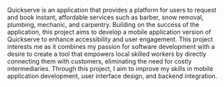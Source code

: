Quickserve is an application that provides a platform for users to request and book instant, affordable services such as barber, snow removal, plumbing, mechanic, and carpentry. Building on the success of the application, this project aims to develop a mobile application version of Quickserve to enhance accessibility and user engagement.
This project interests me as it combines my passion for software development with a desire to create a tool that empowers local skilled workers by directly connecting them with customers, eliminating the need for costly intermediaries. Through this project, I aim to improve my skills in mobile application development, user interface design, and backend integration.
